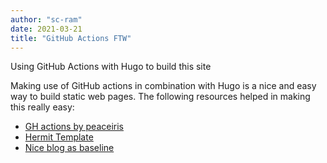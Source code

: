 ```yaml
---
author: "sc-ram"
date: 2021-03-21
title: "GitHub Actions FTW"
---
```

Using GitHub Actions with Hugo to build this site

Making use of GitHub actions in combination with Hugo is a nice and easy way to build static web pages. 
The following resources helped in making this really easy:
- [GH actions by peaceiris](https://github.com/peaceiris/actions-gh-pages)
- [Hermit Template](https://github.com/Track3/hermit)
- [Nice blog as baseline](https://blog.kye.dev/hugo-github-pages-actions/)
